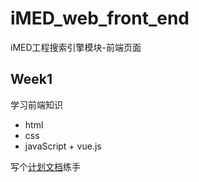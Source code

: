 # iMED_web_front_end

 iMED工程搜索引擎模块-前端页面

## Week1

学习前端知识

- html
- css
- javaScript + vue.js

写个[计划文档](./WebFrontEndPlan.html)练手
